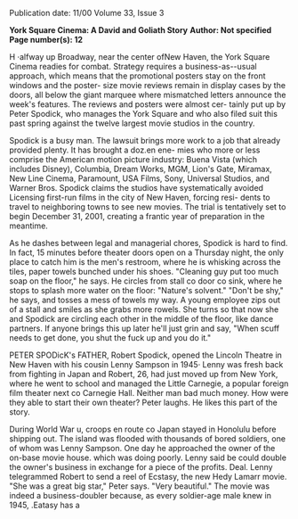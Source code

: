 Publication date: 11/00
Volume 33, Issue 3

**York Square Cinema: A David and Goliath Story**
**Author: Not specified**
**Page number(s): 12**

H
·alfway up Broadway, near the center ofNew Haven, the 
York Square Cinema readies for combat. Strategy 
requires a business-as--usual approach, which means that the 
promotional posters stay on the front windows and the poster-
size movie reviews remain in display cases by the doors, all 
below the giant marquee where mismatched letters announce 
the week's features. The reviews and posters were almost cer-
tainly put up by Peter Spodick, who manages the York Square 
and who also filed suit this past spring against the twelve largest 
movie studios in the country. 

Spodick is a busy man. The lawsuit brings more work to a 
job that already provided plenty. It has brought a doz.en ene-
mies who more or less comprise the American motion picture 
industry: Buena Vista (which includes Disney), Columbia, 
Dream Works, MGM, Lion's Gate, Miramax, New Line Cinema, 
Paramount, USA Films, Sony, Universal Studios, and Warner 
Bros. Spodick claims the studios have systematically avoided 
Licensing first-run films in the city of New Haven, forcing resi-
dents to travel to neighboring towns to see new movies. The 
trial is tentatively set to begin December 31, 2001, creating a 
frantic year of preparation in the meantime. 

As he dashes between legal and managerial chores, Spodick 
is hard to find. In fact, 15 minutes before theater doors open on 
a Thursday night, the only place to catch him is the men's 
restroom, where he is whisking across the tiles, paper towels 
bunched under his shoes. "Cleaning guy put too much soap on 
the floor," he says. He circles from stall co door co sink, where 
he stops to splash more water on the floor: "Nature's solvent." 
"Don't be shy," he says, and tosses a mess of towels my way. 
A young employee zips out of a stall and smiles as she grabs 
more rowels. She turns so that now she and Spodick are circling 
each other in the middle of the floor, like dance partners. If 
anyone brings this up later he'll just grin and say, "When scuff 
needs to get done, you shut the fuck up and you do it." 

PETER SPODicK's FATHER, Robert Spodick, opened the Lincoln 
Theatre in New Haven with his cousin Lenny Sampson in 1945· 
Lenny was fresh back from fighting in Japan and Robert, 26, 
had just moved up from New York, where he went to school 
and managed the Little Carnegie, a popular foreign film theater 
next co Carnegie Hall. Neither man bad much money. How 
were they able to start their own theater? Peter laughs. He likes 
this part of the story. 

During World War u, croops en route co Japan stayed in 
Honolulu before shipping out. The island was flooded with 
thousands of bored soldiers, one of whom was Lenny Sampson. 
One day he approached the owner of the on-base movie house. 
which was doing poorly. Lenny said be could double the 
owner's business in exchange for a piece of the profits. Deal. 
Lenny telegrammed Robert to send a reel of Ecstasy, the new 
Hedy Lamarr movie. "She was a great big star," Peter says. 
"Very beautiful." The movie was indeed a business-doubler 
because, as every soldier-age male knew in 1945, .Eatasy has a